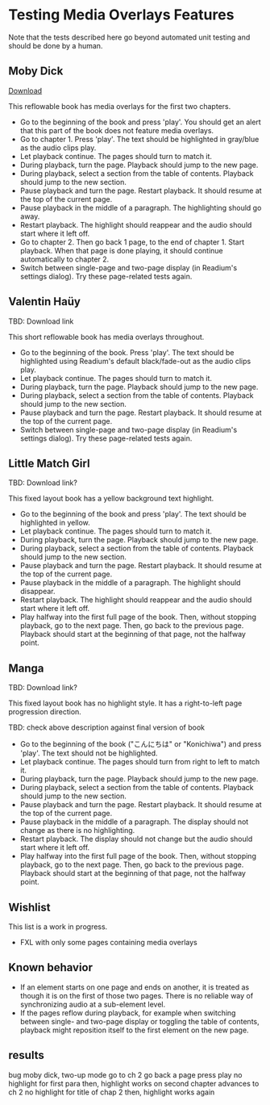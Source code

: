 # Testing Media Overlays Features

Note that the tests described here go beyond automated unit testing and should be done by a human.

## Moby Dick

[Download](http://code.google.com/p/epub-samples/downloads/detail?name=moby-dick-mo-20120214.epub)

This reflowable book has media overlays for the first two chapters.

 * Go to the beginning of the book and press 'play'. You should get an alert that this part of the book does not feature media overlays.
 * Go to chapter 1. Press 'play'. The text should be highlighted in gray/blue as the audio clips play.
 * Let playback continue. The pages should turn to match it.
 * During playback, turn the page. Playback should jump to the new page.
 * During playback, select a section from the table of contents. Playback should jump to the new section.
 * Pause playback and turn the page. Restart playback. It should resume at the top of the current page.
 * Pause playback in the middle of a paragraph. The highlighting should go away. 
 * Restart playback. The highlight should reappear and the audio should start where it left off.
 * Go to chapter 2. Then go back 1 page, to the end of chapter 1. Start playback. When that page is done playing, it should continue automatically to chapter 2.
 * Switch between single-page and two-page display (in Readium's settings dialog). Try these page-related tests again. 

## Valentin Haüy

TBD: Download link

This short reflowable book has media overlays throughout.

 * Go to the beginning of the book. Press 'play'. The text should be highlighted using Readium's default black/fade-out as the audio clips play.
 * Let playback continue. The pages should turn to match it.
 * During playback, turn the page. Playback should jump to the new page.
 * During playback, select a section from the table of contents. Playback should jump to the new section.
 * Pause playback and turn the page. Restart playback. It should resume at the top of the current page.
 * Switch between single-page and two-page display (in Readium's settings dialog). Try these page-related tests again.
 
## Little Match Girl   

TBD: Download link?

This fixed layout book has a yellow background text highlight.

 * Go to the beginning of the book and press 'play'. The text should be highlighted in yellow.
 * Let playback continue. The pages should turn to match it.
 * During playback, turn the page. Playback should jump to the new page.
 * During playback, select a section from the table of contents. Playback should jump to the new section.
 * Pause playback and turn the page. Restart playback. It should resume at the top of the current page.
 * Pause playback in the middle of a paragraph. The highlight should disappear.
 * Restart playback. The highlight should reappear and the audio should start where it left off.
 * Play halfway into the first full page of the book. Then, without stopping playback, go to the next page. Then, go back to the previous page. Playback should start at the beginning of that page, not the halfway point.

## Manga 

TBD: Download link?

This fixed layout book has no highlight style. It has a right-to-left page progression direction.

TBD: check above description against final version of book

 * Go to the beginning of the book ("こんにちは" or "Konichiwa") and press 'play'. The text should not be highlighted.
 * Let playback continue. The pages should turn from right to left to match it.
 * During playback, turn the page. Playback should jump to the new page.
 * During playback, select a section from the table of contents. Playback should jump to the new section.
 * Pause playback and turn the page. Restart playback. It should resume at the top of the current page.
 * Pause playback in the middle of a paragraph. The display should not change as there is no highlighting.
 * Restart playback. The display should not change but the audio should start where it left off.
 * Play halfway into the first full page of the book. Then, without stopping playback, go to the next page. Then, go back to the previous page. Playback should start at the beginning of that page, not the halfway point.

## Wishlist

This list is a work in progress.

 * FXL with only some pages containing media overlays

## Known behavior

 * If an element starts on one page and ends on another, it is treated as though it is on the first of those two pages. There is no reliable way of synchronizing audio at a sub-element level.
 * If the pages reflow during playback, for example when switching between single- and two-page display or toggling the table of contents, playback might reposition itself to the first element on the new page.


## results

bug
moby dick, two-up mode
go to ch 2
go back a page
press play 
no highlight for first para
then, highlight works on second
chapter advances to ch 2
no highlight for title of chap 2
then, highlight works again

